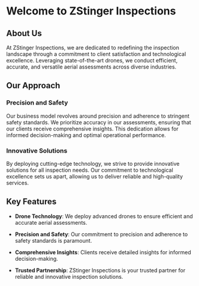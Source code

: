 # Welcome to ZStinger Inspections

## About Us

At ZStinger Inspections, we are dedicated to redefining the inspection landscape through a commitment to client satisfaction and technological excellence. Leveraging state-of-the-art drones, we conduct efficient, accurate, and versatile aerial assessments across diverse industries.

## Our Approach

### Precision and Safety

Our business model revolves around precision and adherence to stringent safety standards. We prioritize accuracy in our assessments, ensuring that our clients receive comprehensive insights. This dedication allows for informed decision-making and optimal operational performance.

### Innovative Solutions

By deploying cutting-edge technology, we strive to provide innovative solutions for all inspection needs. Our commitment to technological excellence sets us apart, allowing us to deliver reliable and high-quality services.

## Key Features

- **Drone Technology**: We deploy advanced drones to ensure efficient and accurate aerial assessments.
  
- **Precision and Safety**: Our commitment to precision and adherence to safety standards is paramount.

- **Comprehensive Insights**: Clients receive detailed insights for informed decision-making.

- **Trusted Partnership**: ZStinger Inspections is your trusted partner for reliable and innovative inspection solutions.
